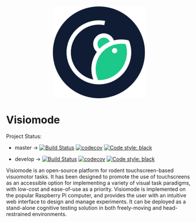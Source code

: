 <p align="center">
  <img width="250" height="250" src="./resources/visiomode_logo_icon.png"  alt="logo"/>
</p>

# Visiomode


Project Status: 
- master → 
 [![Build Status](https://travis-ci.com/celefthe/visiomode.svg?token=hMvCpbzh7tYAgFpNy6BK&branch=master)](https://travis-ci.com/celefthe/visiomode) 
[![codecov](https://codecov.io/gh/celefthe/visiomode/branch/master/graph/badge.svg?token=1O1WDTTHOH)](https://codecov.io/gh/celefthe/visiomode) 
[![Code style: black](https://img.shields.io/badge/code%20style-black-000000.svg)](https://github.com/psf/black)
 
- develop → 
 [![Build Status](https://travis-ci.com/celefthe/visiomode.svg?token=hMvCpbzh7tYAgFpNy6BK&branch=develop)](https://travis-ci.com/celefthe/visiomode) 
[![codecov](https://codecov.io/gh/celefthe/visiomode/branch/develop/graph/badge.svg?token=1O1WDTTHOH)](https://codecov.io/gh/celefthe/visiomode) 
[![Code style: black](https://img.shields.io/badge/code%20style-black-000000.svg)](https://github.com/psf/black)




Visiomode is an open-source platform for rodent touchscreen-based visuomotor tasks. It has been designed to promote the use of touchscreens as an accessible option for implementing a variety of visual task paradigms, with low-cost and ease-of-use as a priority. Visiomode is implemented on the popular Raspberry Pi computer, and provides the user with an intuitive web interface to design and manage experiments. It can be deployed as a stand-alone cognitive testing solution in both freely-moving and head-restrained environments.